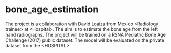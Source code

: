 # bone_age_estimation
The project is a collaboration with David Loaiza from Mexico &lt;Radiology trainee> at &lt;Hospital>. The aim is to estimate the bone age from the left hand radiographs. The project will be trained on a RSNA Pediatric Bone Age Challenge (2017) public dataset. The model will be evaluated on the private dataset from the &lt;HOSPITAL>.  
